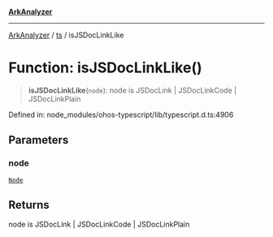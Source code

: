 [**ArkAnalyzer**](../../../../README.md)

***

[ArkAnalyzer](../../../../globals.md) / [ts](../README.md) / isJSDocLinkLike

# Function: isJSDocLinkLike()

> **isJSDocLinkLike**(`node`): node is JSDocLink \| JSDocLinkCode \| JSDocLinkPlain

Defined in: node\_modules/ohos-typescript/lib/typescript.d.ts:4906

## Parameters

### node

[`Node`](../interfaces/Node.md)

## Returns

node is JSDocLink \| JSDocLinkCode \| JSDocLinkPlain
